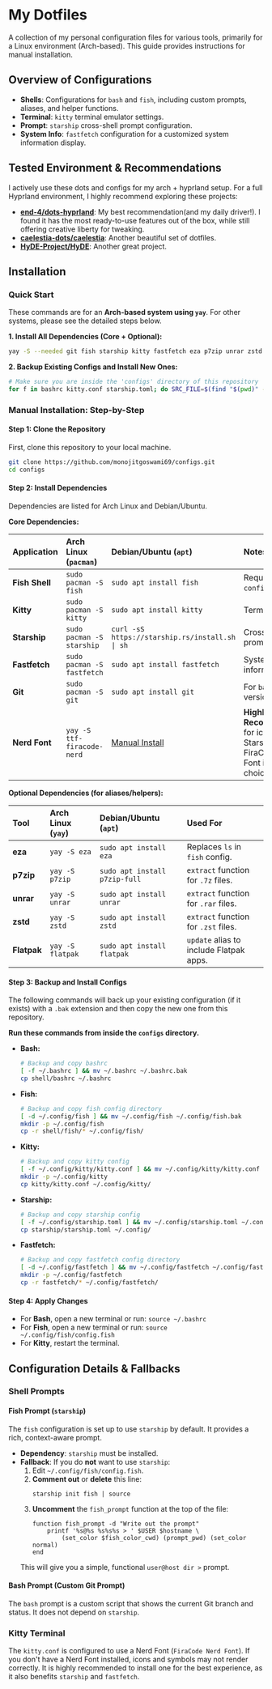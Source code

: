 # My Dotfiles

A collection of my personal configuration files for various tools, primarily for a Linux environment (Arch-based). This guide provides instructions for manual installation.

## Overview of Configurations

*   **Shells**: Configurations for `bash` and `fish`, including custom prompts, aliases, and helper functions.
*   **Terminal**: `kitty` terminal emulator settings.
*   **Prompt**: `starship` cross-shell prompt configuration.
*   **System Info**: `fastfetch` configuration for a customized system information display.

## Tested Environment & Recommendations

I actively use these dots and configs for my arch + hyprland setup.
For a full Hyprland environment, I highly recommend exploring these projects:

*   **[end-4/dots-hyprland](https://github.com/end-4/dots-hyprland)**: My best recommendation(and my daily driver!). I found it has the most ready-to-use features out of the box, while still offering creative liberty for tweaking.
*   **[caelestia-dots/caelestia](https://github.com/caelestia-dots/caelestia)**: Another beautiful set of dotfiles.
*   **[HyDE-Project/HyDE](https://github.com/HyDE-Project/HyDE)**: Another great project.



## Installation


### Quick Start

These commands are for an **Arch-based system using `yay`**. For other systems, please see the detailed steps below.

**1. Install All Dependencies (Core + Optional):**

```bash
yay -S --needed git fish starship kitty fastfetch eza p7zip unrar zstd flatpak
```

**2. Backup Existing Configs and Install New Ones:**

```bash
# Make sure you are inside the 'configs' directory of this repository
for f in bashrc kitty.conf starship.toml; do SRC_FILE=$(find "$(pwd)" -type f -name "$f"); DEST_FILE="$HOME/.$(basename "$SRC_FILE")"; [ -f "$DEST_FILE" ] && mv "$DEST_FILE" "$DEST_FILE.bak.$(date +%s)"; cp "$SRC_FILE" "$DEST_FILE"; done && for d in fish fastfetch; do SRC_DIR=$(find "$(pwd)" -type d -name "$d" | head -n 1); DEST_DIR="$HOME/.config/$(basename "$SRC_DIR")"; [ -d "$DEST_DIR" ] && mv "$DEST_DIR" "$DEST_DIR.bak.$(date +%s)"; cp -r "$SRC_DIR" "$DEST_DIR"; done && echo "Dotfiles installed."
```

### Manual Installation: Step-by-Step

#### Step 1: Clone the Repository

First, clone this repository to your local machine.

```bash
git clone https://github.com/monojitgoswami69/configs.git
cd configs
```

#### Step 2: Install Dependencies

Dependencies are listed for Arch Linux and Debian/Ubuntu.

**Core Dependencies:**

| Application | Arch Linux (`pacman`) | Debian/Ubuntu (`apt`) | Notes |
| :--- | :--- | :--- | :--- |
| **Fish Shell** | `sudo pacman -S fish` | `sudo apt install fish` | Required for `config.fish`. |
| **Kitty** | `sudo pacman -S kitty` | `sudo apt install kitty` | Terminal emulator. |
| **Starship** | `sudo pacman -S starship` | `curl -sS https://starship.rs/install.sh \| sh` | Cross-shell prompt. |
| **Fastfetch** | `sudo pacman -S fastfetch` | `sudo apt install fastfetch` | System information tool. |
| **Git** | `sudo pacman -S git` | `sudo apt install git` | For `bash` prompt & version control. |
| **Nerd Font** | `yay -S ttf-firacode-nerd` | [Manual Install](https://www.nerdfonts.com/font-downloads) | **Highly Recommended** for icons in Starship/Fastfetch. FiraCode Nerd Font is a good choice. |

**Optional Dependencies (for aliases/helpers):**

| Tool | Arch Linux (`yay`) | Debian/Ubuntu (`apt`) | Used For |
| :--- | :--- | :--- | :--- |
| **eza** | `yay -S eza` | `sudo apt install eza` | Replaces `ls` in `fish` config. |
| **p7zip** | `yay -S p7zip` | `sudo apt install p7zip-full` | `extract` function for `.7z` files. |
| **unrar** | `yay -S unrar` | `sudo apt install unrar` | `extract` function for `.rar` files. |
| **zstd** | `yay -S zstd` | `sudo apt install zstd` | `extract` function for `.zst` files. |
| **Flatpak** | `yay -S flatpak` | `sudo apt install flatpak` | `update` alias to include Flatpak apps. |

#### Step 3: Backup and Install Configs

The following commands will back up your existing configuration (if it exists) with a `.bak` extension and then copy the new one from this repository.

**Run these commands from inside the `configs` directory.**

*   **Bash:**
    ```bash
    # Backup and copy bashrc
    [ -f ~/.bashrc ] && mv ~/.bashrc ~/.bashrc.bak
    cp shell/bashrc ~/.bashrc
    ```

*   **Fish:**
    ```bash
    # Backup and copy fish config directory
    [ -d ~/.config/fish ] && mv ~/.config/fish ~/.config/fish.bak
    mkdir -p ~/.config/fish
    cp -r shell/fish/* ~/.config/fish/
    ```

*   **Kitty:**
    ```bash
    # Backup and copy kitty config
    [ -f ~/.config/kitty/kitty.conf ] && mv ~/.config/kitty/kitty.conf ~/.config/kitty/kitty.conf.bak
    mkdir -p ~/.config/kitty
    cp kitty/kitty.conf ~/.config/kitty/
    ```

*   **Starship:**
    ```bash
    # Backup and copy starship config
    [ -f ~/.config/starship.toml ] && mv ~/.config/starship.toml ~/.config/starship.toml.bak
    cp starship/starship.toml ~/.config/
    ```

*   **Fastfetch:**
    ```bash
    # Backup and copy fastfetch config directory
    [ -d ~/.config/fastfetch ] && mv ~/.config/fastfetch ~/.config/fastfetch.bak
    mkdir -p ~/.config/fastfetch
    cp -r fastfetch/* ~/.config/fastfetch/
    ```

#### Step 4: Apply Changes

*   For **Bash**, open a new terminal or run: `source ~/.bashrc`
*   For **Fish**, open a new terminal or run: `source ~/.config/fish/config.fish`
*   For **Kitty**, restart the terminal.

## Configuration Details & Fallbacks

### Shell Prompts

#### Fish Prompt (`starship`)

The `fish` configuration is set up to use `starship` by default. It provides a rich, context-aware prompt.

*   **Dependency**: `starship` must be installed.
*   **Fallback**: If you do **not** want to use `starship`:
    1.  Edit `~/.config/fish/config.fish`.
    2.  **Comment out** or **delete** this line:
        ```fish
        starship init fish | source
        ```
    3.  **Uncomment** the `fish_prompt` function at the top of the file:
        ```fish
        function fish_prompt -d "Write out the prompt"
            printf '%s@%s %s%s%s > ' $USER $hostname \
                (set_color $fish_color_cwd) (prompt_pwd) (set_color normal)
        end
        ```
    This will give you a simple, functional `user@host dir >` prompt.

#### Bash Prompt (Custom Git Prompt)

The `bash` prompt is a custom script that shows the current Git branch and status. It does not depend on `starship`.

### Kitty Terminal

The `kitty.conf` is configured to use a Nerd Font (`FiraCode Nerd Font`). If you don't have a Nerd Font installed, icons and symbols may not render correctly. It is highly recommended to install one for the best experience, as it also benefits `starship` and `fastfetch`.

